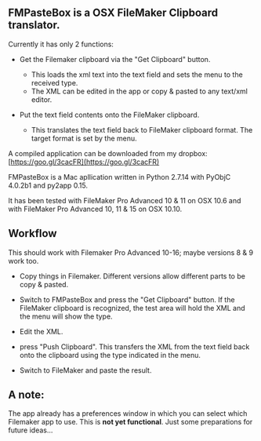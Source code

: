 ## FMPasteBox is a OSX FileMaker Clipboard translator. ##


Currently it has only 2 functions:

+ Get the Filemaker clipboard via the "Get Clipboard" button.
  + This loads the xml text into the text field and sets the menu to the received type.
  + The XML can be edited in the app or copy & pasted to any text/xml editor.
  

+ Put the text field contents onto the FileMaker clipboard.
  + This translates the text field back to FileMaker clipboard format. The target format is set by the menu.


A compiled application can be downloaded from my dropbox: [https://goo.gl/3cacFR](https://goo.gl/3cacFR)

FMPasteBox is a Mac apllication written in Python 2.7.14 with PyObjC 4.0.2b1 and py2app 0.15.

It has been tested with FileMaker Pro Advanced 10 & 11 on OSX 10.6 and with FileMaker Pro Advanced 10, 11 & 15 on OSX 10.10.

## Workflow ##

This should work with Filemaker Pro Advanced 10-16; maybe versions 8 & 9 work too.

+ Copy things in Filemaker. Different versions allow different parts to be copy & pasted.

+ Switch to FMPasteBox and press the "Get Clipboard" button. If the FileMaker clipboard is recognized, the test area will hold the XML and the menu will show the type.

+ Edit the XML.

+ press "Push Clipboard". This transfers the XML from the text field back onto the clipboard using the type indicated in the menu.

+ Switch to FileMaker and paste the result.

## A note: ##

The app already has a preferences window in which you can select which Filemaker app to use.  This is __not yet functional__.  Just some preparations for future ideas...

